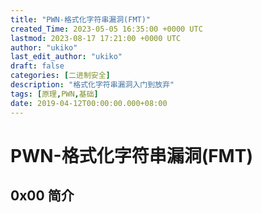```yaml
---
title: "PWN-格式化字符串漏洞(FMT)"
created_Time: 2023-05-05 16:35:00 +0000 UTC
lastmod: 2023-08-17 17:21:00 +0000 UTC
author: "ukiko"
last_edit_author: "ukiko"
draft: false
categories: [二进制安全]
description: "格式化字符串漏洞入门到放弃"
tags: [原理,PWN,基础]
date: 2019-04-12T00:00:00.000+08:00
---
```


# PWN-格式化字符串漏洞(FMT)

## 0x00 简介



